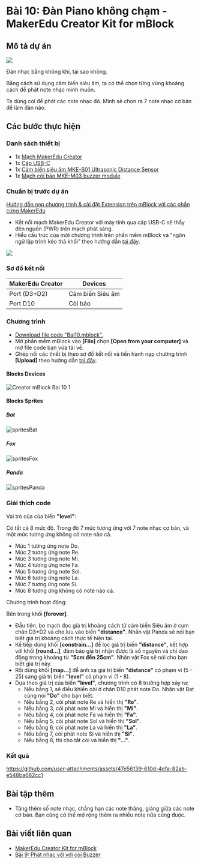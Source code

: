 # Bài 10: Đàn Piano không chạm - MakerEdu Creator Kit for mBlock

## Mô tả dự án

![](/ex/less10/image/BAI10.png)

Đàn nhạc bằng không khí, tại sao không.

Bằng cách sử dụng cảm biến siêu âm, ta có thể chọn từng vùng khoảng cách để phát note nhạc mình muốn.

Ta dùng còi để phát các note nhạc đó. Mình sẽ chọn ra 7 note nhạc cơ bản để làm đàn nào.

## Các bước thực hiện

### Danh sách thiết bị

- 1x [Mạch MakerEdu Creator](https://www.makerlab.vn/creator)
- 1x [Cáp USB-C](https://hshop.vn/cap-usb-type-c)
- 1x [Cảm biến siêu âm MKE-S01 Ultrasonic Distance Sensor](https://makerlab.vn/mkes01)
- 1x [Mạch còi báo MKE-M03 buzzer module](https://makerlab.vn/mkem03)

### Chuẩn bị trước dự án

[Hướng dẫn nạp chương trình & cài đặt Extension trên mBlock với các phần cứng MakerEdu](https://github.com/makerlabvn/mBlock-MakerEdu-Creator)

- Kết nối mạch MakerEdu Creator với máy tính qua cáp USB-C sẽ thấy đèn nguồn (PWR) trên mạch phát sáng.
- Hiểu cấu trúc của một chương trình trên phần mềm mBlock và "ngôn ngữ lập trình kéo thả khối" theo hướng dẫn [tại đây](https://support.makeblock.com/hc/en-us/articles/12738783754903-Block-Reference).

![](/ex/less03/image/700px-Connect_MakerEdu_Creator_with_Computer_by_USB-C_cable.jpg)

### Sơ đồ kết nối

| MakerEdu Creator | Devices              |
|------------------|----------------------|
| Port (D3+D2)     | Cảm biến Siêu âm     |
| Port D10         | Còi báo              |

### Chương trình

- [Download file code "Bai10.mblock".](/ex/less10/mBlock5/Bai10.mblock)
- Mở phần mềm mBlock vào **[File]** chọn **[Open from your computer]** và mở file code bạn vừa tải về.
- Ghép nối các thiết bị theo sơ đồ kết nối và tiến hành nạp chương trình **[Upload]** theo hướng dẫn [tại đây](https://github.com/makerlabvn/mBlock-MakerEdu-Creator).

#### Blocks Devices

![Creator mBlock Bai 10 1](/ex/less10/image/825px-Creator_mBlock_Bai_10.png)

#### Blocks Sprites

##### Bat

![spritesBat](/ex/less10/image/spritesBat.png)

##### Fox

![spritesFox](/ex/less10/image/spritesFox.png)

##### Panda

![spritesPanda](/ex/less10/image/spritesPanda.png)
### Giải thích code

Vai trò của của biến **"level"**:

Có tất cả 8 mức độ. Trong đó 7 mức tương ứng với 7 note nhạc cơ bản, và một mức tương ứng không có note nào cả.

- Mức 1 tương ứng note Do.
- Mức 2 tương ứng note Re.
- Mức 3 tương ứng note Mi.
- Mức 4 tương ứng note Fa.
- Mức 5 tương ứng note Sol.
- Mức 6 tương ứng note La.
- Mức 7 tương ứng note Si.
- Mức 8 tương ứng không có note nào cả.

Chương trình hoạt động:

Bên trong khối **[forever]**.

- Đầu tiên, bo mạch đọc giá trị khoảng cách từ cảm biến Siêu âm ở cụm chân D3+D2 và cho lưu vào biến **"distance"**. Nhân vật Panda sẽ nói bạn biết giá trị khoảng cách thực tế hiện tại.
- Kế tiếp dùng khối **[constrain...]** để lọc giá trị biến **"distance"**, kết hợp với khối **[round...]**, đảm bảo giá trị nhận được là số nguyên và chỉ dao động trong khoảng từ **"5cm đến 25cm"**. Nhân vật Fox sẽ nói cho bạn biết giá trị này.
- Rồi dùng khối **[map...]** để ánh xạ giá trị biến **"distance"** có phạm vi (5 - 25) sang giá trị biến **"level"** có phạm vi (1 - 8).
- Dựa theo giá trị của biến **"level"**, chương trình có 8 trường hợp xảy ra:
  - Nếu bằng 1, sẽ điều khiển còi ở chân D10 phát note Do. Nhân vật Bat cũng nói **"Do"** cho bạn biết.
  - Nếu bằng 2, còi phát note Re và hiển thị **"Re"**.
  - Nếu bằng 3, còi phát note Mi và hiển thị **"Mi"**.
  - Nếu bằng 4, còi phát note Fa và hiển thị **"Fa"**.
  - Nếu bằng 5, còi phát note Sol và hiển thị **"Sol"**.
  - Nếu bằng 6, còi phát note La và hiển thị **"La"**.
  - Nếu bằng 7, còi phát note Si và hiển thị **"Si"**.
  - Nếu bằng 8, thì cho tắt còi và hiển thị **"..."**.

### Kết quả


https://github.com/user-attachments/assets/47e56139-610d-4efa-82ab-e548ba682cc1


## Bài tập thêm

- Tăng thêm số note nhạc, chẳng hạn các note thăng, giáng giữa các note cơ bản. Bạn cũng có thể mở rộng thêm ra nhiều note nữa cũng được.


## Bài viết liên quan

- [MakerEdu Creator Kit for mBlock](/README.md)
- [Bài 9: Phát nhạc với với còi Buzzer](/ex/less09/README.md)
